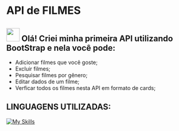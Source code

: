 # API de FILMES

## <img src="https://raw.githubusercontent.com/nixin72/nixin72/master/wave.gif" style="width:35px;">  Olá! Criei minha primeira API utilizando BootStrap e nela você pode:<br/>
- Adicionar filmes que você goste;<br/>
- Excluir filmes;<br/>
- Pesquisar filmes por gênero;<br/>
- Editar dados de um filme;<br/>
- Verficar todos os filmes nesta API em formato de cards;<br/>

## LINGUAGENS UTILIZADAS:
[![My Skills](https://skillicons.dev/icons?i=html,css,js,nodejs)](https://skillicons.dev)
